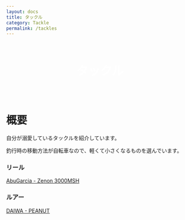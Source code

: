 ```yaml
---
layout: docs
title: タックル
category: Tackle
permalink: /tackles
---
```


<div style="justify-content: center;
    display: flex;
    align-items: center;
    height: 150px;
    background-image: url(/images/picture/tackles/lure/daiwa-peanut/3.jpg);
background-position: right;
    background-size: cover;
">
    <p style="color: #fff; font-size: xx-large; font-weight: 800; margin: 0;">タックル</p>
</div>

# 概要

自分が溺愛しているタックルを紹介しています。

釣行時の移動方法が自転車なので、軽くて小さくなるものを選んでいます。

### リール

[AbuGarcia - Zenon 3000MSH](/tackles/abu-garcia/zenon-3000MSH)

### ルアー

[DAIWA - PEANUT](/tackles/lure/daiwa-peanut)